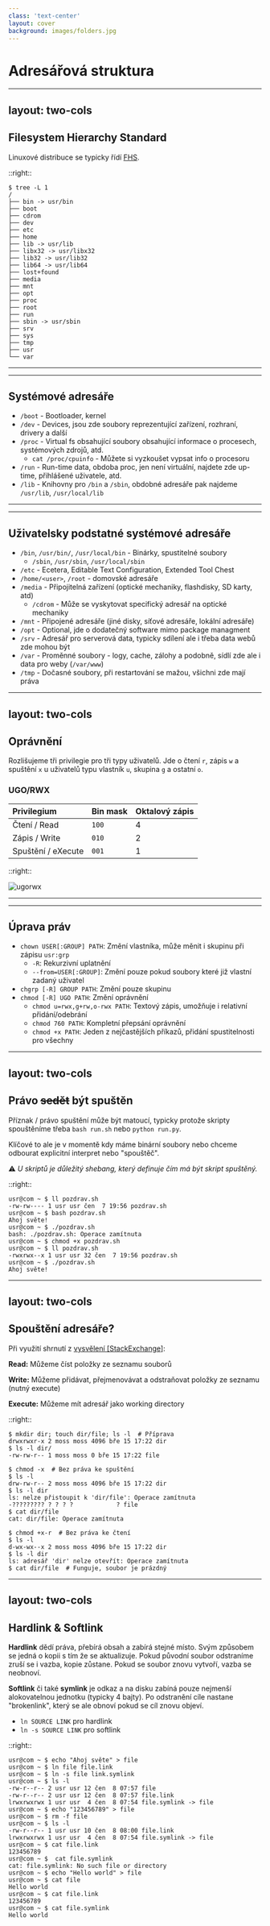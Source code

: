 ```yaml
---
class: 'text-center'
layout: cover
background: images/folders.jpg
---
```


# Adresářová struktura

---
layout: two-cols
---

## Filesystem Hierarchy Standard

Linuxové distribuce se typicky řídí [FHS](https://cs.wikipedia.org/wiki/Filesystem_Hierarchy_Standard).



::right::

```console
$ tree -L 1
/
├── bin -> usr/bin
├── boot
├── cdrom
├── dev
├── etc
├── home
├── lib -> usr/lib
├── libx32 -> usr/libx32
├── lib32 -> usr/lib32
├── lib64 -> usr/lib64
├── lost+found
├── media
├── mnt
├── opt
├── proc
├── root
├── run
├── sbin -> usr/sbin
├── srv
├── sys
├── tmp
├── usr
└── var
```

---
---

## Systémové adresáře

- `/boot` - Bootloader, kernel
- `/dev` - Devices, jsou zde soubory reprezentující zařízení, rozhraní, drivery a další
- `/proc` - Virtual fs obsahující soubory obsahující informace o procesech, systémových zdrojů, atd.
  - `cat /proc/cpuinfo` - Můžete si vyzkoušet vypsat info o procesoru
- `/run` - Run-time data, obdoba proc, jen není virtuální, najdete zde up-time, přihlášené uživatele, atd.
- `/lib` - Knihovny pro `/bin` a `/sbin`, obdobné adresáře pak najdeme `/usr/lib`, `/usr/local/lib`

---
---

## Uživatelsky podstatné systémové adresáře

- `/bin`, `/usr/bin/`, `/usr/local/bin` - Binárky, spustitelné soubory
  - `/sbin`, `/usr/sbin`, `/usr/local/sbin`
- `/etc` - Ecetera, Editable Text Configuration, Extended Tool Chest
- `/home/<user>`, `/root` - domovské adresáře
- `/media` - Připojitelná zařízení (optické mechaniky, flashdisky, SD karty, atd)
  - `/cdrom` - Může se vyskytovat specifický adresář na optické mechaniky
- `/mnt` - Připojené adresáře (jiné disky, síťové adresáře, lokální adresáře)
- `/opt` - Optional, jde o dodatečný software mimo package managment
- `/srv` - Adresář pro serverová data, typicky sdílení ale i třeba data webů zde mohou být
- `/var` - Proměnné soubory - logy, cache, zálohy a podobně, sídlí zde ale i data pro weby (`/var/www`)
- `/tmp` - Dočasné soubory, při restartování se mažou, všichni zde mají práva

---
layout: two-cols
---

## Oprávnění

Rozlišujeme tři privilegie pro tři typy uživatelů. Jde o čtení `r`, zápis `w` a spuštění `x` u 
uživatelů typu vlastník `u`, skupina `g` a ostatní `o`.

### UGO/RWX

| Privilegium        | Bin mask | Oktalový zápis |
|:-------------------|----------|----------------|
| Čtení / Read       | `100`    | 4              |
| Zápis / Write      | `010`    | 2              |
| Spuštění / eXecute | `001`    | 1              |

::right::

![ugorwx](https://wiki.quvy.eu/images/1/13/Permissions.png)

---
---

## Úprava práv

- `chown USER[:GROUP] PATH`: Změní vlastníka, může měnit i skupinu při zápisu `usr:grp`
  - `-R`: Rekurzivní uplatnění
  - `--from=USER[:GROUP]`: Změní pouze pokud soubory které již vlastní zadaný uživatel
- `chgrp [-R] GROUP PATH`: Změní pouze skupinu
- `chmod [-R] UGO PATH`: Změní oprávnění
  - `chmod u=rwx,g+rw,o-rwx PATH`: Textový zápis, umožňuje i relativní přidání/odebrání
  - `chmod 760 PATH`: Kompletní přepsání oprávnění
  - `chmod +x PATH`: Jeden z nejčastějších příkazů, přidání spustitelnosti pro všechny

---
layout: two-cols
---

## Právo ~~sedět~~ být spuštěn


Příznak / právo spuštění může být matoucí, typicky protože skripty
spouštěníme třeba `bash run.sh` nebo `python run.py`.

Klíčové to ale je v momentě kdy máme binární soubory nebo chceme odbourat explicitní interpret nebo "spouštěč".

⚠️ _U skriptů je důležitý shebang, který definuje čím má být skript spuštěný._

::right::

```console
usr@com ~ $ ll pozdrav.sh 
-rw-rw---- 1 usr usr čen  7 19:56 pozdrav.sh
usr@com ~ $ bash pozdrav.sh 
Ahoj světe!
usr@com ~ $ ./pozdrav.sh
bash: ./pozdrav.sh: Operace zamítnuta
usr@com ~ $ chmod +x pozdrav.sh
usr@com ~ $ ll pozdrav.sh 
-rwxrwx--x 1 usr usr 32 čen  7 19:56 pozdrav.sh
usr@com ~ $ ./pozdrav.sh
Ahoj světe!
```

---
layout: two-cols
---

## Spouštění adresáře?

Při využití shrnutí z [vysvělení \[StackExchange\]](https://unix.stackexchange.com/a/21263):

**Read:** Můžeme číst položky ze seznamu souborů

**Write:** Můžeme přidávat, přejmenovávat a odstraňovat položky ze seznamu (nutný execute)

**Execute:** Můžeme mít adresář jako working directory

::right::

```console
$ mkdir dir; touch dir/file; ls -l  # Příprava
drwxrwxr-x 2 moss moss 4096 bře 15 17:22 dir
$ ls -l dir/
-rw-rw-r-- 1 moss moss 0 bře 15 17:22 file

$ chmod -x  # Bez práva ke spuštění
$ ls -l
drw-rw-r-- 2 moss moss 4096 bře 15 17:22 dir
$ ls -l dir
ls: nelze přistoupit k 'dir/file': Operace zamítnuta
-????????? ? ? ? ?            ? file
$ cat dir/file
cat: dir/file: Operace zamítnuta

$ chmod +x-r  # Bez práva ke čtení
$ ls -l
d-wx-wx--x 2 moss moss 4096 bře 15 17:22 dir
$ ls -l dir
ls: adresář 'dir' nelze otevřít: Operace zamítnuta
$ cat dir/file  # Funguje, soubor je prázdný
```

---
layout: two-cols
---

## Hardlink & Softlink

**Hardlink** dědí práva, přebírá obsah a zabírá stejné místo. Svým způsobem se jedná o kopii
s tím že se aktualizuje. Pokud původní soubor odstraníme zruší se i vazba, kopie zůstane. Pokud
se soubor znovu vytvoří, vazba se neobnoví.

**Softlink** či také **symlink** je odkaz a na disku zabíná pouze nejmenší alokovatelnou jednotku (typicky 4 bajty).
Po odstranění cíle nastane "brokenlink", který se ale obnoví pokud se cíl znovu objeví.

- `ln SOURCE LINK` pro hardlink
- `ln -s SOURCE LINK` pro softlink

::right::

```console
usr@com ~ $ echo "Ahoj světe" > file
usr@com ~ $ ln file file.link
usr@com ~ $ ln -s file link.symlink
usr@com ~ $ ls -l
-rw-r--r-- 2 usr usr 12 čen  8 07:57 file
-rw-r--r-- 2 usr usr 12 čen  8 07:57 file.link
lrwxrwxrwx 1 usr usr  4 čen  8 07:54 file.symlink -> file
usr@com ~ $ echo "123456789" > file
usr@com ~ $ rm -f file
usr@com ~ $ ls -l
-rw-r--r-- 1 usr usr 10 čen  8 08:00 file.link
lrwxrwxrwx 1 usr usr  4 čen  8 07:54 file.symlink -> file
usr@com ~ $ cat file.link
123456789
usr@com ~ $  cat file.symlink
cat: file.symlink: No such file or directory
usr@com ~ $ echo "Hello world" > file
usr@com ~ $ cat file
Hello world
usr@com ~ $ cat file.link
123456789
usr@com ~ $ cat file.symlink
Hello world
```